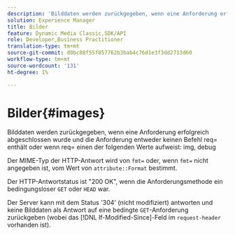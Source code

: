```yaml
---
description: 'Bilddaten werden zurückgegeben, wenn eine Anforderung erfolgreich abgeschlossen wurde und die Anforderung entweder keinen Befehl req= enthält oder wenn req= einen der folgenden Werte hat: img, debug.'
solution: Experience Manager
title: Bilder
feature: Dynamic Media Classic,SDK/API
role: Developer,Business Practitioner
translation-type: tm+mt
source-git-commit: d0bc88f55f857762b3bab4c76d1e3f3dd2733d60
workflow-type: tm+mt
source-wordcount: '131'
ht-degree: 1%

---
```



# Bilder{#images}

Bilddaten werden zurückgegeben, wenn eine Anforderung erfolgreich abgeschlossen wurde und die Anforderung entweder keinen Befehl req= enthält oder wenn req= einen der folgenden Werte aufweist: img, debug

Der MIME-Typ der HTTP-Antwort wird von `fmt=` oder, wenn `fmt=` nicht angegeben ist, vom Wert von `attribute::Format` bestimmt.

Der HTTP-Antwortstatus ist &quot;200 OK&quot;, wenn die Anforderungsmethode ein bedingungsloser `GET` oder `HEAD` war.

Der Server kann mit dem Status &#39;304&#39; (nicht modifiziert) antworten und keine Bilddaten als Antwort auf eine bedingte `GET`-Anforderung zurückgeben (wobei das [!DNL If-Modified-Since]-Feld im `request-header` vorhanden ist).
